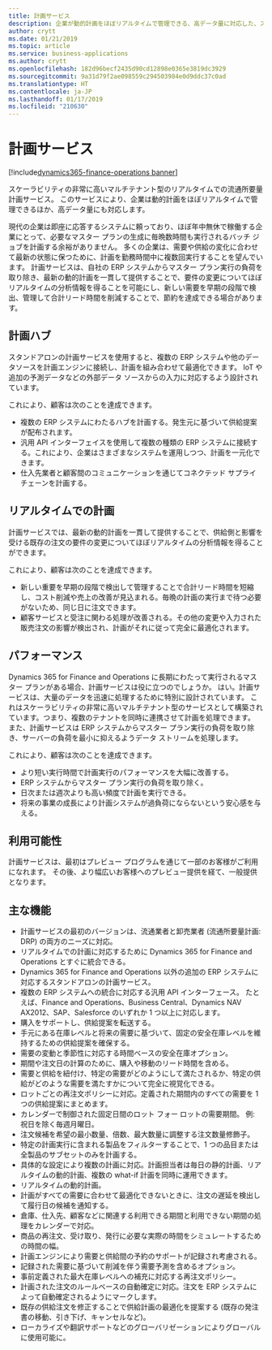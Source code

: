 ```yaml
---
title: 計画サービス
description: 企業が動的計画をほぼリアルタイムで管理できる、高データ量に対応した、スケーラビリティの非常に高いマルチテナント型のリアルタイムでの流通所要量計画サービス。
author: crytt
ms.date: 01/21/2019
ms.topic: article
ms.service: business-applications
ms.author: crytt
ms.openlocfilehash: 182d96becf2435d90cd12898e0365e3819dc3929
ms.sourcegitcommit: 9a31d79f2ae098559c294503984e0d9ddc37c0ad
ms.translationtype: HT
ms.contentlocale: ja-JP
ms.lasthandoff: 01/17/2019
ms.locfileid: "210630"
---
```

#  <a name="planning-service"></a>計画サービス
[!include[dynamics365-finance-operations banner](../includes/dynamics365-finance-operations.md)]



スケーラビリティの非常に高いマルチテナント型のリアルタイムでの流通所要量計画サービス。 このサービスにより、企業は動的計画をほぼリアルタイムで管理できるほか、高データ量にも対応します。 

現代の企業は即座に応答するシステムに頼っており、ほぼ年中無休で稼働する企業にとって、必要なマスター プランの生成に毎晩数時間も実行されるバッチ ジョブを計画する余裕がありません。 多くの企業は、需要や供給の変化に合わせて最新の状態に保つために、計画を勤務時間中に複数回実行することを望んでいます。 計画サービスは、自社の ERP システムからマスター プラン実行の負荷を取り除き、最新の動的計画を一貫して提供することで、要件の変更についてほぼリアルタイムの分析情報を得ることを可能にし、新しい需要を早期の段階で検出、管理して合計リード時間を削減することで、節約を達成できる場合があります。  

## <a name="planning-hub"></a>計画ハブ
スタンドアロンの計画サービスを使用すると、複数の ERP システムや他のデータソースを計画エンジンに接続し、計画を組み合わせて最適化できます。 IoT や追加の予測データなどの外部データ ソースからの入力に対応するよう設計されています。 

これにより、顧客は次のことを達成できます。

-   複数の ERP システムにわたるハブを計画する。発生元に基づいて供給提案が配布されます。
-   汎用 API インターフェイスを使用して複数の種類の ERP システムに接続する。これにより、企業はさまざまなシステムを運用しつつ、計画を一元化できます。
-   仕入先業者と顧客間のコミュニケーションを通じてコネクテッド サプライ チェーンを計画する。

## <a name="real-time-planning"></a>リアルタイムでの計画
計画サービスでは、最新の動的計画を一貫して提供することで、供給側と影響を受ける既存の注文の要件の変更についてほぼリアルタイムの分析情報を得ることができます。

これにより、顧客は次のことを達成できます。

-   新しい重要を早期の段階で検出して管理することで合計リード時間を短縮し、コスト削減や売上の改善が見込まれる。毎晩の計画の実行まで待つ必要がないため、同じ日に注文できます。
-   顧客サービスと受注に関わる処理が改善される。その他の変更や入力された販売注文の影響が検出され、計画がそれに従って完全に最適化されます。

## <a name="performance"></a>パフォーマンス

Dynamics 365 for Finance and Operations に長期にわたって実行されるマスター プランがある場合、計画サービスは役に立つのでしょうか。 はい。計画サービスは、大量のデータを迅速に処理するために特別に設計されています。 これはスケーラビリティの非常に高いマルチテナント型のサービスとして構築されています。つまり、複数のテナントを同時に連携させて計画を処理できます。 また、計画サービスは ERP システムからマスター プラン実行の負荷を取り除き、サーバーの負荷を最小に抑えるようデータ ストリームを処理します。 

これにより、顧客は次のことを達成できます。

-   より短い実行時間で計画実行のパフォーマンスを大幅に改善する。
-   ERP システムからマスター プラン実行の負荷を取り除く。
-   日次または週次よりも高い頻度で計画を実行できる。
-   将来の事業の成長により計画システムが過負荷にならないという安心感を与える。

## <a name="availability"></a>利用可能性
計画サービスは、最初はプレビュー プログラムを通じて一部のお客様がご利用になれます。 その後、より幅広いお客様へのプレビュー提供を経て、一般提供となります。 

## <a name="feature-highlights"></a>主な機能

*   計画サービスの最初のバージョンは、流通業者と卸売業者 (流通所要量計画: DRP) の両方のニーズに対応。
* リアルタイムでの計画に対応するために Dynamics 365 for Finance and Operations とすぐに統合できる。
* Dynamics 365 for Finance and Operations 以外の追加の ERP システムに対応するスタンドアロンの計画サービス。
*   複数の ERP システムへの統合に対応する汎用 API インターフェース。 たとえば、Finance and Operations、Business Central、Dynamics NAV AX2012、SAP、Salesforce のいずれか 1 つ以上に対応します。 
*   購入をサポートし、供給提案を転送する。
*   手元にある在庫レベルと将来の需要に基づいて、固定の安全在庫レベルを維持するための供給提案を確保する。
*   需要の変動と季節性に対応する時間ベースの安全在庫オプション。
*   期間や注文日の計算のために、購入や移動のリード時間を含める。
*   需要と供給を紐付け、特定の需要がどのようにして満たされるか、特定の供給がどのような需要を満たすかについて完全に視覚化できる。
*   ロットごとの再注文ポリシーに対応。定義された期間内のすべての需要を 1 つの供給提案にまとめます。
*   カレンダーで制御された固定日間のロット フォー ロットの需要期間。 例: 祝日を除く毎週月曜日。 
*   注文候補を希望の最小数量、倍数、最大数量に調整する注文数量修飾子。 
*   特定の計画実行に含まれる製品をフィルターすることで、1 つの品目または全製品のサブセットのみを計画する。
*   具体的な設定により複数の計画に対応。計画担当者は毎日の静的計画、リアルタイムの動的計画、複数の what-if 計画を同時に運用できます。
*   リアルタイムの動的計画。
* 計画がすべての需要に合わせて最適化できないときに、注文の遅延を検出して履行日の候補を通知する。
*   倉庫、仕入先、顧客などに関連する利用できる期間と利用できない期間の処理をカレンダーで対応。
*   商品の再注文、受け取り、発行に必要な実際の時間をシミュレートするための時間の幅。
*   計画エンジンにより需要と供給間の予約のサポートが記録され考慮される。
*   記録された需要に基づいて削減を伴う需要予測を含めるオプション。
*   事前定義された最大在庫レベルへの補充に対応する再注文ポリシー。
*   計画された注文のルールベースの自動確定に対応。注文を ERP システムによって自動確定されるようにマークします。
*   既存の供給注文を修正することで供給計画の最適化を提案する (既存の発注書の移動、引き下げ、キャンセルなど)。
*   ローカライズや翻訳サポートなどのグローバリゼーションによりグローバルに使用可能に。

